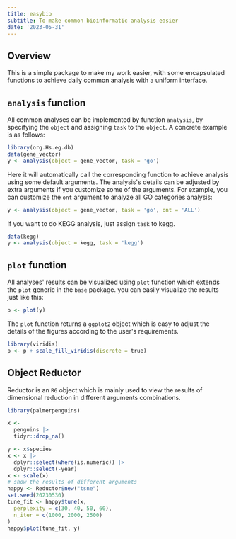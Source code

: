 ```yaml
---
title: easybio
subtitle: To make common bioinformatic analysis easier
date: '2023-05-31'
---
```


## Overview

This is a simple package to make my work easier, with some encapsulated functions to achieve daily common analysis with a uniform interface.

## `analysis` function

All common analyses can be implemented by function `analysis`, by specifying the `object` and assigning `task` to the `object`. A concrete example is as follows:

```r
library(org.Hs.eg.db)
data(gene_vector)
y <- analysis(object = gene_vector, task = 'go')
```

Here it will automatically call the corresponding function to achieve analysis using some default arguments. The analysis's details can be adjusted by extra arguments if you customize some of the arguments. For example, you can customize the `ont` argument to analyze all GO categories analysis:

```r
y <- analysis(object = gene_vector, task = 'go', ont = 'ALL')
```

If you want to do KEGG analysis, just assign `task` to kegg.

```r
data(kegg)
y <- analysis(object = kegg, task = 'kegg')
```

## `plot` function

All analyses' results can be visualized using `plot` function which extends the `plot` generic in the `base` package. you can easily visualize the results just like this:

```r
p <- plot(y)
```

The `plot` function returns a `ggplot2` object which is easy to adjust the details of the figures according to the user's requirements.

```r
library(viridis)
p <- p + scale_fill_viridis(discrete = true)
```

## Object Reductor

Reductor is an `R6` object which is mainly used to view the results of dimensional reduction in different arguments combinations.

```r
library(palmerpenguins)

x <-
  penguins |>
  tidyr::drop_na()

y <- x$species
x <- x |>
  dplyr::select(where(is.numeric)) |>
  dplyr::select(-year)
x <- scale(x)
# show the results of different arguments
happy <- Reductor$new("tsne")
set.seed(20230530)
tune_fit <- happy$tune(x,
  perplexity = c(30, 40, 50, 60),
  n_iter = c(1000, 2000, 2500)
)
happy$plot(tune_fit, y)
```

